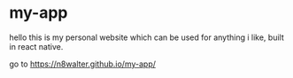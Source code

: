 # my-app

hello this is my personal website which can be used for anything i like, built in react native. 

go to https://n8walter.github.io/my-app/
